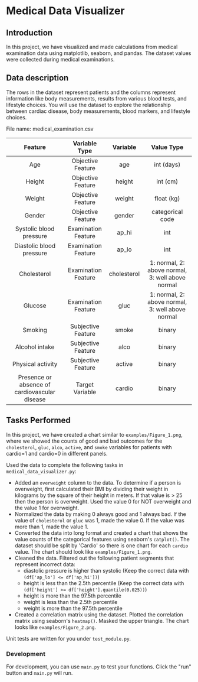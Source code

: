 # Medical Data Visualizer

## Introduction

In this project, we have visualized and made calculations from medical examination data using matplotlib, seaborn, and pandas. The dataset values were collected during medical examinations.

## Data description

The rows in the dataset represent patients and the columns represent information like body measurements, results from various blood tests, and lifestyle choices. You will use the dataset to explore the relationship between cardiac disease, body measurements, blood markers, and lifestyle choices.

File name: medical_examination.csv

| Feature | Variable Type | Variable      | Value Type |
|:-------:|:------------:|:-------------:|:----------:|
| Age | Objective Feature | age | int (days) |
| Height | Objective Feature | height | int (cm) |
| Weight | Objective Feature | weight | float (kg) |
| Gender | Objective Feature | gender | categorical code |
| Systolic blood pressure | Examination Feature | ap_hi | int |
| Diastolic blood pressure | Examination Feature | ap_lo | int |
| Cholesterol | Examination Feature | cholesterol | 1: normal, 2: above normal, 3: well above normal |
| Glucose | Examination Feature | gluc | 1: normal, 2: above normal, 3: well above normal |
| Smoking | Subjective Feature | smoke | binary |
| Alcohol intake | Subjective Feature | alco | binary |
| Physical activity | Subjective Feature | active | binary |
| Presence or absence of cardiovascular disease | Target Variable | cardio | binary |

## Tasks Performed

In this project, we have created a chart similar to `examples/Figure_1.png`, where we showed the counts of good and bad outcomes for the `cholesterol`, `gluc`, `alco`, `active`, and `smoke` variables for patients with cardio=1 and cardio=0 in different panels.

Used the data to complete the following tasks in `medical_data_visualizer.py`:
* Added an `overweight` column to the data. To determine if a person is overweight, first calculated their BMI by dividing their weight in kilograms by the square of their height in meters. If that value is > 25 then the person is overweight. Used the value 0 for NOT overweight and the value 1 for overweight.
* Normalized the data by making 0 always good and 1 always bad. If the value of `cholesterol` or `gluc` was 1, made the value 0. If the value was more than 1, made the value 1.
* Converted the data into long format and created a chart that shows the value counts of the categorical features using seaborn's `catplot()`. The dataset should be split by 'Cardio' so there is one chart for each `cardio` value. The chart should look like `examples/Figure_1.png`.
* Cleaned the data. Filtered out the following patient segments that represent incorrect data:
  - diastolic pressure is higher than systolic (Keep the correct data with `(df['ap_lo'] <= df['ap_hi'])`)
  - height is less than the 2.5th percentile (Keep the correct data with `(df['height'] >= df['height'].quantile(0.025))`)
  - height is more than the 97.5th percentile
  - weight is less than the 2.5th percentile
  - weight is more than the 97.5th percentile
* Created a correlation matrix using the dataset. Plotted the correlation matrix using seaborn's `heatmap()`. Masked the upper triangle. The chart looks like `examples/Figure_2.png`.


Unit tests are written for you under `test_module.py`.

### Development

For development, you can use `main.py` to test your functions. Click the "run" button and `main.py` will run.


